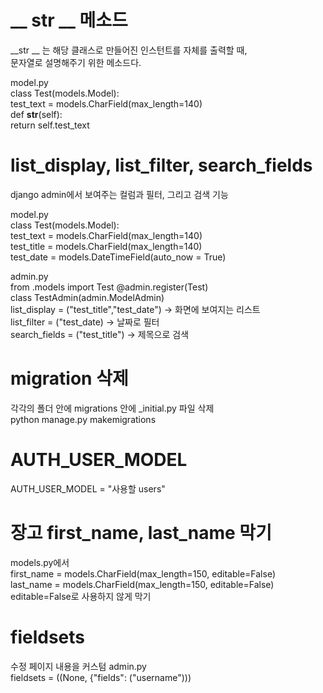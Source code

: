 # __ str __ 메소드
__str __ 는 해당 클래스로 만들어진 인스턴트를 자체를 출력할 때,  
문자열로 설명해주기 위한 메소드다.   

model.py  
class Test(models.Model):  
test_text = models.CharField(max_length=140)  
def __str__(self):  
return self.test_text

# list_display, list_filter, search_fields
django admin에서 보여주는 컬럼과 필터, 그리고 검색 기능

model.py  
class Test(models.Model):  
test_text = models.CharField(max_length=140)  
test_title = models.CharField(max_length=140)  
test_date = models.DateTimeField(auto_now = True)

admin.py  
from .models import Test
@admin.register(Test)  
class TestAdmin(admin.ModelAdmin)  
list_display = ("test_title","test_date") -> 화면에 보여지는 리스트  
list_filter = ("test_date) -> 날짜로 필터  
search_fields = ("test_title") -> 제목으로 검색

# migration 삭제
각각의 폴더 안에 migrations 안에 _initial.py 파일 삭제  
python manage.py makemigrations

# AUTH_USER_MODEL
AUTH_USER_MODEL = "사용할 users"


# 장고 first_name, last_name 막기
models.py에서  
first_name = models.CharField(max_length=150, editable=False)  
last_name = models.CharField(max_length=150, editable=False)  
editable=False로 사용하지 않게 막기

# fieldsets
수정 페이지 내용을 커스텀
admin.py   
fieldsets = ((None, {"fields": ("username")))